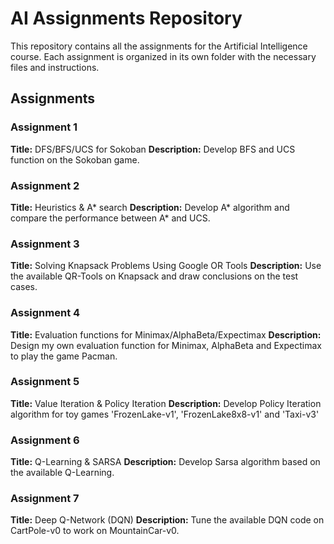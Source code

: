 # AI Assignments Repository

This repository contains all the assignments for the Artificial Intelligence course. Each assignment is organized in its own folder with the necessary files and instructions.

## Assignments

### Assignment 1

**Title:** DFS/BFS/UCS for Sokoban
**Description:** Develop BFS and UCS function on the Sokoban game.

### Assignment 2

**Title:** Heuristics & A* search
**Description:** Develop A* algorithm and compare the performance between A* and UCS.

### Assignment 3

**Title:** Solving Knapsack Problems Using Google OR Tools
**Description:** Use the available QR-Tools on Knapsack and draw conclusions on the test cases.

### Assignment 4

**Title:**  Evaluation functions for Minimax/AlphaBeta/Expectimax
**Description:** Design my own evaluation function for Minimax, AlphaBeta and Expectimax to play the game Pacman.

### Assignment 5

**Title:** Value Iteration & Policy Iteration
**Description:** Develop Policy Iteration algorithm for toy games 'FrozenLake-v1', 'FrozenLake8x8-v1' and 'Taxi-v3'

### Assignment 6

**Title:** Q-Learning & SARSA
**Description:** Develop Sarsa algorithm based on the available Q-Learning. 

### Assignment 7

**Title:** Deep Q-Network (DQN)
**Description:** Tune the available DQN code on CartPole-v0 to work on MountainCar-v0.


